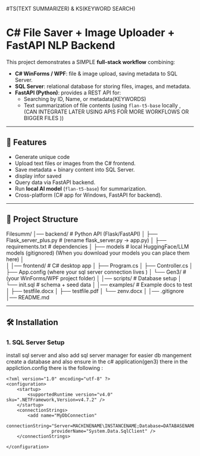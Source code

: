 #TS(TEXT SUMMARIZER) & KS(KEYWORD SEARCH)
# C# File Saver + Image Uploader + FastAPI NLP Backend

This project demonstrates a SIMPLE **full-stack workflow** combining:

- **C# WinForms / WPF**: file & image upload, saving metadata to SQL Server.
- **SQL Server**: relational database for storing files, images, and metadata.
- **FastAPI (Python)**: provides a REST API for:
  - Searching by ID, Name, or metadata(KEYWORDS)
  - Text summarization of file contents (using `flan-t5-base` locally , (CAN INTEGRATE LATER USING APIS FOR MORE WORKFLOWS OR BIGGER FILES ))

---

## 🚀 Features
- Generate unique code 
- Upload text files or images from the C# frontend.
- Save metadata + binary content into SQL Server.
- display infor saved 
- Query data via FastAPI backend.
- Run **local AI model** (`flan-t5-base`) for summarization.
- Cross-platform (C# app for Windows, FastAPI for backend).

---

## 📂 Project Structure
Filesumm/
│── backend/                # Python API (Flask/FastAPI)
│   ├── Flask_server_plus.py              # (rename flask_server.py → app.py)
│   ├── requirements.txt    # dependencies
│   ├── models             # local HuggingFace/LLM models (gitignored) (When you download your models you can place them here)
│   
│
│── frontend/               # C# desktop app
│   ├── Program.cs
│   ├── Controller.cs
│   ├── App.config          (where your sql server connection lives )
│   └── Gen3/               # (your WinForms/WPF project folder)
│
│── scripts/                # Database setup
│   └── init.sql            # schema + seed data
│
│── examples/               # Example docs to test
│   ├── testfile.docx
│   ├── testfile.pdf
│   └── zenv.docx
│
│── .gitignore
│── README.md

---

## 🛠️ Installation

### 1. SQL Server Setup
install sql server and also add sql server manager for easier db mangement 
create a database and also ensure in the c# application(gen3) there in the appliction.config there is the following :

```
<?xml version="1.0" encoding="utf-8" ?>
<configuration>
    <startup> 
        <supportedRuntime version="v4.0" sku=".NETFramework,Version=v4.7.2" />
    </startup>
	<connectionStrings>
		<add name="MyDbConnection"
			 connectionString="Server=MACHINENAME\INSTANCENAME;Database=DATABASENAME;Trusted_Connection=True;TrustServerCertificate=True"
				 providerName="System.Data.SqlClient" />
	</connectionStrings>
	
</configuration>
```


